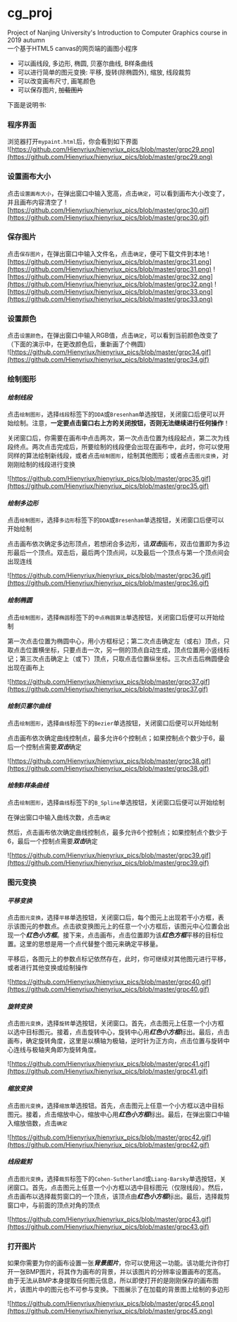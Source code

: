 # cg_proj
Project of Nanjing University's Introduction to Computer Graphics course in 2019 autumn  
一个基于HTML5 canvas的网页端的画图小程序  
+ 可以画线段, 多边形, 椭圆, 贝塞尔曲线, B样条曲线  
+ 可以进行简单的图元变换: 平移, 旋转(除椭圆外), 缩放, 线段裁剪
+ 可以改变画布尺寸, 画笔颜色
+ 可以保存图片, ~~加载图片~~  


下面是说明书:  
### 程序界面
浏览器打开`mypaint.html`后，你会看到如下界面  
![https://github.com/Hienyriux/hienyriux_pics/blob/master/grpc29.png](https://github.com/Hienyriux/hienyriux_pics/blob/master/grpc29.png)

### 设置画布大小
点击`设置画布大小`，在弹出窗口中输入宽高，点击`确定`，可以看到画布大小改变了，并且画布内容清空了
![https://github.com/Hienyriux/hienyriux_pics/blob/master/grpc30.gif](https://github.com/Hienyriux/hienyriux_pics/blob/master/grpc30.gif)

### 保存图片
点击`保存图片`，在弹出窗口中输入文件名，点击`确定`，便可下载文件到本地
![https://github.com/Hienyriux/hienyriux_pics/blob/master/grpc31.png](https://github.com/Hienyriux/hienyriux_pics/blob/master/grpc31.png)
![https://github.com/Hienyriux/hienyriux_pics/blob/master/grpc32.png](https://github.com/Hienyriux/hienyriux_pics/blob/master/grpc32.png)
![https://github.com/Hienyriux/hienyriux_pics/blob/master/grpc33.png](https://github.com/Hienyriux/hienyriux_pics/blob/master/grpc33.png)

### 设置颜色
点击`设置颜色`，在弹出窗口中输入RGB值，点击`确定`，可以看到当前颜色改变了（下面的演示中，在更改颜色后，重新画了个椭圆）  
![https://github.com/Hienyriux/hienyriux_pics/blob/master/grpc34.gif](https://github.com/Hienyriux/hienyriux_pics/blob/master/grpc34.gif)


### 绘制图形

#### *绘制线段*
点击`绘制图形`，选择`线段`标签下的`DDA`或`Bresenham`单选按钮，关闭窗口后便可以开始绘制。注意，**一定要点击窗口右上方的关闭按钮，否则无法继续进行任何操作**！  

关闭窗口后，你需要在画布中点击两次，第一次点击位置为线段起点，第二次为线段终点。两次点击完成后，所要绘制的线段便会出现在画布中，此时，你可以使用同样的算法绘制新线段，或者点击`绘制图形`，绘制其他图形；或者点击`图元变换`，对刚刚绘制的线段进行变换

![https://github.com/Hienyriux/hienyriux_pics/blob/master/grpc35.gif](https://github.com/Hienyriux/hienyriux_pics/blob/master/grpc35.gif)

#### *绘制多边形*
点击`绘制图形`，选择`多边形`标签下的`DDA`或`Bresenham`单选按钮，关闭窗口后便可以开始绘制

点击画布依次确定多边形顶点，若想闭合多边形，请***双击***画布，双击位置即为多边形最后一个顶点。双击后，最后两个顶点间，以及最后一个顶点与第一个顶点间会出现连线

![https://github.com/Hienyriux/hienyriux_pics/blob/master/grpc36.gif](https://github.com/Hienyriux/hienyriux_pics/blob/master/grpc36.gif)

#### *绘制椭圆*
点击`绘制图形`，选择`椭圆`标签下的`中点椭圆算法`单选按钮，关闭窗口后便可以开始绘制

第一次点击位置为椭圆中心，用小方框标记；第二次点击确定左（或右）顶点，只取点击位置横坐标，只要点击一次，另一侧的顶点自动生成，顶点位置用小竖线标记；第三次点击确定上（或下）顶点，只取点击位置纵坐标。三次点击后椭圆便会出现在画布上

![https://github.com/Hienyriux/hienyriux_pics/blob/master/grpc37.gif](https://github.com/Hienyriux/hienyriux_pics/blob/master/grpc37.gif)

#### *绘制贝塞尔曲线*
点击`绘制图形`，选择`曲线`标签下的`Bezier`单选按钮，关闭窗口后便可以开始绘制

点击画布依次确定曲线控制点，最多允许6个控制点；如果控制点个数少于6，最后一个控制点需要***双击***确定

![https://github.com/Hienyriux/hienyriux_pics/blob/master/grpc38.gif](https://github.com/Hienyriux/hienyriux_pics/blob/master/grpc38.gif)

#### *绘制B样条曲线*

点击`绘制图形`，选择`曲线`标签下的`B_Spline`单选按钮，关闭窗口后便可以开始绘制

在弹出窗口中输入曲线次数，点击`确定`

然后，点击画布依次确定曲线控制点，最多允许6个控制点；如果控制点个数少于6，最后一个控制点需要***双击***确定

![https://github.com/Hienyriux/hienyriux_pics/blob/master/grpc39.gif](https://github.com/Hienyriux/hienyriux_pics/blob/master/grpc39.gif)

### 图元变换

#### *平移变换*

点击`图元变换`，选择`平移`单选按钮，关闭窗口后，每个图元上出现若干小方框，表示该图元的参数点。点击欲变换图元上的任意一个小方框后，该图元中心位置会出现一个***红色小方框***。接下来，点击画布，点击位置即为该***红色方框***平移的目标位置。这里的思想是用一个点代替整个图元来确定平移量。

平移后，各图元上的参数点标记依然存在，此时，你可继续对其他图元进行平移，或者进行其他变换或绘制操作

![https://github.com/Hienyriux/hienyriux_pics/blob/master/grpc40.gif](https://github.com/Hienyriux/hienyriux_pics/blob/master/grpc40.gif)

#### *旋转变换*

点击`图元变换`，选择`旋转`单选按钮，关闭窗口。首先，点击图元上任意一个小方框以选中目标图元。接着，点击旋转中心，旋转中心用***红色小方框***标出。最后，点击画布，确定旋转角度，这里是以横轴为极轴，逆时针为正方向，点击位置与旋转中心连线与极轴夹角即为旋转角度。

![https://github.com/Hienyriux/hienyriux_pics/blob/master/grpc41.gif](https://github.com/Hienyriux/hienyriux_pics/blob/master/grpc41.gif)

#### *缩放变换*

点击`图元变换`，选择`缩放`单选按钮。首先，点击图元上任意一个小方框以选中目标图元。接着，点击缩放中心，缩放中心用***红色小方框***标出。最后，在弹出窗口中输入缩放倍数，点击`确定`

![https://github.com/Hienyriux/hienyriux_pics/blob/master/grpc42.gif](https://github.com/Hienyriux/hienyriux_pics/blob/master/grpc42.gif)

#### *线段裁剪*

点击`图元变换`，选择`裁剪`标签下的`Cohen-Sutherland`或`Liang-Barsky`单选按钮，关闭窗口。首先，点击图元上任意一个小方框以选中目标图元（仅限线段）。然后，点击画布以选择裁剪窗口的一个顶点，该顶点由***红色小方框***标出。最后，选择裁剪窗口中，与前面的顶点对角的顶点

![https://github.com/Hienyriux/hienyriux_pics/blob/master/grpc43.gif](https://github.com/Hienyriux/hienyriux_pics/blob/master/grpc43.gif)

### 打开图片

如果你需要为你的画布设置一张***背景图片***，你可以使用这一功能。该功能允许你打开一张BMP图片，将其作为画布的背景，并以该图片的分辨率设置画布的宽高。由于无法从BMP本身提取任何图元信息，所以即使打开的是刚刚保存的画布图片，该图片中的图元也不可参与变换。下图展示了在加载的背景图上绘制的多边形

![https://github.com/Hienyriux/hienyriux_pics/blob/master/grpc45.png](https://github.com/Hienyriux/hienyriux_pics/blob/master/grpc45.png)
